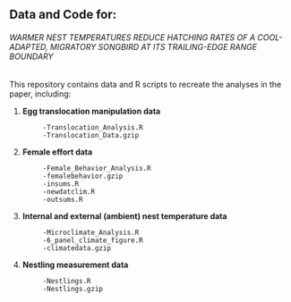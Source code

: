 ## Data and Code for:

###### WARMER NEST TEMPERATURES REDUCE HATCHING RATES OF A COOL-ADAPTED, MIGRATORY SONGBIRD AT ITS TRAILING-EDGE RANGE BOUNDARY

This repository contains data and R scripts to recreate the analyses in the paper, including:

1. **Egg translocation manipulation data**

            -Translocation_Analysis.R
            -Translocation_Data.gzip
            
3. **Female effort data**
            
            -Female_Behavior_Analysis.R
            -femalebehavior.gzip
            -insums.R
            -newdatclim.R
            -outsums.R
            
4. **Internal and external (ambient) nest temperature data**

            -Microclimate_Analysis.R
            -6_panel_climate_figure.R
            -climatedata.gzip

5. **Nestling measurement data**

            -Nestlings.R
            -Nestlings.gzip



